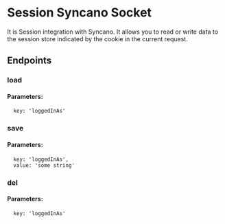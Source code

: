 # Session Syncano Socket

It is Session integration with Syncano. It allows you to read or write data to the session store indicated by the cookie in the current request.

## Endpoints

### load

#### Parameters:

      key: 'loggedInAs'


### save

#### Parameters:

      key: 'loggedInAs',
      value: 'some string'


### del

#### Parameters:

      key: 'loggedInAs'

